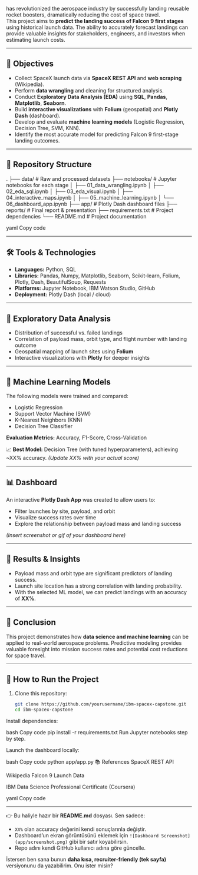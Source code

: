  has revolutionized the aerospace industry by successfully landing reusable rocket boosters, dramatically reducing the cost of space travel.  
This project aims to **predict the landing success of Falcon 9 first stages** using historical launch data. The ability to accurately forecast landings can provide valuable insights for stakeholders, engineers, and investors when estimating launch costs.  

---

## 🎯 Objectives  
- Collect SpaceX launch data via **SpaceX REST API** and **web scraping** (Wikipedia).  
- Perform **data wrangling** and cleaning for structured analysis.  
- Conduct **Exploratory Data Analysis (EDA)** using **SQL**, **Pandas**, **Matplotlib**, **Seaborn**.  
- Build **interactive visualizations** with **Folium** (geospatial) and **Plotly Dash** (dashboard).  
- Develop and evaluate **machine learning models** (Logistic Regression, Decision Tree, SVM, KNN).  
- Identify the most accurate model for predicting Falcon 9 first-stage landing outcomes.  

---

## 📂 Repository Structure  
.
├── data/ # Raw and processed datasets
├── notebooks/ # Jupyter notebooks for each stage
│ ├── 01_data_wrangling.ipynb
│ ├── 02_eda_sql.ipynb
│ ├── 03_eda_visual.ipynb
│ ├── 04_interactive_maps.ipynb
│ ├── 05_machine_learning.ipynb
│ └── 06_dashboard_app.ipynb
├── app/ # Plotly Dash dashboard files
├── reports/ # Final report & presentation
├── requirements.txt # Project dependencies
└── README.md # Project documentation

yaml
Copy code

---

## 🛠️ Tools & Technologies  
- **Languages:** Python, SQL  
- **Libraries:** Pandas, Numpy, Matplotlib, Seaborn, Scikit-learn, Folium, Plotly, Dash, BeautifulSoup, Requests  
- **Platforms:** Jupyter Notebook, IBM Watson Studio, GitHub  
- **Deployment:** Plotly Dash (local / cloud)  

---

## 🔎 Exploratory Data Analysis  
- Distribution of successful vs. failed landings  
- Correlation of payload mass, orbit type, and flight number with landing outcome  
- Geospatial mapping of launch sites using **Folium**  
- Interactive visualizations with **Plotly** for deeper insights  

---

## 🤖 Machine Learning Models  
The following models were trained and compared:  
- Logistic Regression  
- Support Vector Machine (SVM)  
- K-Nearest Neighbors (KNN)  
- Decision Tree Classifier  

**Evaluation Metrics:** Accuracy, F1-Score, Cross-Validation  

📈 **Best Model:** Decision Tree (with tuned hyperparameters), achieving ~XX% accuracy. *(Update XX% with your actual score)*  

---

## 📊 Dashboard  
An interactive **Plotly Dash App** was created to allow users to:  
- Filter launches by site, payload, and orbit  
- Visualize success rates over time  
- Explore the relationship between payload mass and landing success  

*(Insert screenshot or gif of your dashboard here)*  

---

## 📑 Results & Insights  
- Payload mass and orbit type are significant predictors of landing success.  
- Launch site location has a strong correlation with landing probability.  
- With the selected ML model, we can predict landings with an accuracy of **XX%**.  

---

## 📌 Conclusion  
This project demonstrates how **data science and machine learning** can be applied to real-world aerospace problems. Predictive modeling provides valuable foresight into mission success rates and potential cost reductions for space travel.  

---

## 🚀 How to Run the Project  
1. Clone this repository:  
   ```bash
   git clone https://github.com/yourusername/ibm-spacex-capstone.git
   cd ibm-spacex-capstone
Install dependencies:

bash
Copy code
pip install -r requirements.txt
Run Jupyter notebooks step by step.

Launch the dashboard locally:

bash
Copy code
python app/app.py
📚 References
SpaceX REST API

Wikipedia Falcon 9 Launch Data

IBM Data Science Professional Certificate (Coursera)

yaml
Copy code

---

👉 Bu haliyle hazır bir **README.md** dosyası. Sen sadece:  
- `XX%` olan accuracy değerini kendi sonuçlarınla değiştir.  
- Dashboard’un ekran görüntüsünü eklemek için `![Dashboard Screenshot](app/screenshot.png)` gibi bir satır koyabilirsin.  
- Repo adını kendi GitHub kullanıcı adına göre güncelle.  

İstersen ben sana bunun **daha kısa, recruiter-friendly (tek sayfa)** versiyonunu da yazabilirim. Onu ister misin?
